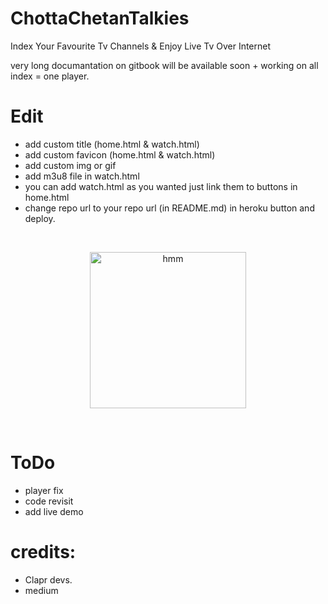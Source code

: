# ChottaChetanTalkies
Index Your Favourite Tv Channels & Enjoy Live Tv Over Internet

very long documantation on gitbook will be available soon + working on all index = one player.
# Edit
- add custom title (home.html & watch.html)
- add custom favicon (home.html & watch.html)
- add custom img or gif
- add m3u8 file in watch.html
- you can add watch.html as you wanted just link them to buttons in home.html
- change repo url to your repo url (in README.md) in heroku button and deploy.

<br>
<p align="center">
<a href = "https://heroku.com/deploy?template=https://github.com/death-angel-141/ChottaChetanTalkies.git"><img src="https://www.herokucdn.com/deploy/button.svg" alt="hmm" width="250px"></a></p>
<br>

# ToDo

- player fix
- code revisit
- add live demo





# credits:
- Clapr devs.
- medium
